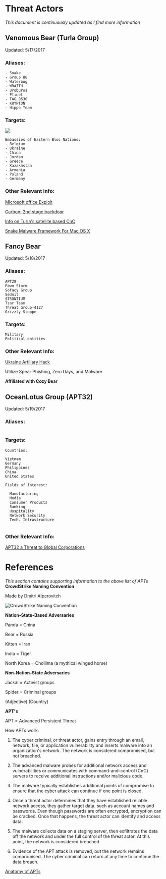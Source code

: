 # **Threat Actors**

*This document is continuously updated as I find more information*

## **Venomous Bear (Turla Group)**
Updated: 5/17/2017
### Aliases:
```
- Snake
- Group 88
- Waterbug
- WRAITH
- Uroburos
- Pfinet
- TAG_0530
- KRYPTON
- Hippo Team
```
### Targets:
![](https://cdn.securelist.com/files/2015/09/satellite_Internet_en_5.png)
```
Embassies of Eastern Bloc Nations:
- Belgium
- Ukraine
- China
- Jordan
- Greece
- Kazakhstan
- Armenia
- Poland
- Germany
```
### Other Relevant Info:
[Microsoft office Exploit](https://otx.alienvault.com/pulse/5911ff9cdbd6ea04445af363/)

[Carbon: 2nd stage backdoor](https://otx.alienvault.com/pulse/58dd14f8e88c7c13038460ba/)

[Info on Turla's satellite based CnC](https://otx.alienvault.com/pulse/55f08e374637f26df8744429)

[Snake Malware Framework For Mac OS X](https://otx.alienvault.com/pulse/5909fc8d28fba172cbbb89cf/)

## **Fancy Bear**
Updated: 5/18/2017
### Aliases:
```
APT28
Pawn Storm
Sofacy Group
Sednit
STRONTIUM
Tsar Team
Threat Group-4127
Grizzly Steppe
```

### Targets:
```
Military
Political entities
```

### Other Relevant Info:
[Ukraine Artillary Hack](https://www.crowdstrike.com/wp-content/brochures/FancyBearTracksUkrainianArtillery.pdf)

Utilize Spear Phishing, Zero Days, and Malware

**Affiliated with Cozy Bear**

## **OceanLotus Group (APT32)**
Updated: 5/19/2017
### Aliases:
```
```
### Targets:
```
Countries:

Vietnam
Germany
Philippines
China
United States

Fields of Interest:

  Manufacturing
  Media
  Consumer Products
  Banking
  Hospitality
  Network Security
  Tech. Infrastructure


```
### Other Relevant Info:

[APT32 a Threat to Global Corporations](https://www.fireeye.com/blog/threat-research/2017/05/cyber-espionage-apt32.html)



# References
*This section contains supporting information to the above list of APTs*
**CrowdStrike Naming Convention**

Made by Dmitri Alperovitch

![CrowdStrike Naming Convention](https://www.crowdstrike.com/blog/wp-content/uploads/2014/09/Picture1.png)

**Nation-State-Based Adversaries**

Panda = China

Bear = Russia

Kitten = Iran

India = Tiger

North Korea = Chollima (a mythical winged horse)


**Non-Nation-State Adversaries**

Jackal = Activist groups

Spider = Criminal groups

(Adjective) (Country)

**APT's**

APT = Advanced Persistent Threat

How APTs work:

1. The cyber criminal, or threat actor, gains entry through an email, network, file, or application vulnerability and inserts malware into an organization's network. The network is considered compromised, but not breached.

2. The advanced malware probes for additional network access and vulnerabilities or communicates with command-and-control (CnC) servers to receive additional instructions and/or malicious code.

3. The malware typically establishes additional points of compromise to ensure that the cyber attack can continue if one point is closed.

4. Once a threat actor determines that they have established reliable network access, they gather target data, such as account names and passwords. Even though passwords are often encrypted, encryption can be cracked. Once that happens, the threat actor can identify and access data.

5. The malware collects data on a staging server, then exfiltrates the data off the network and under the full control of the threat actor. At this point, the network is considered breached.

6. Evidence of the APT attack is removed, but the network remains compromised. The cyber criminal can return at any time to continue the data breach.

[Anatomy of APTs](https://www.fireeye.com/current-threats/anatomy-of-a-cyber-attack.html)
